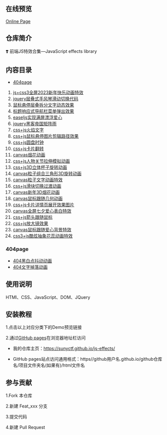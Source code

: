 ## 在线预览

[Online Page](https://sunyctf.github.io/js-effects/)

## 仓库简介

❣️ 前端JS特效合集—JavaScript effects library

## 内容目录
- [404page](#404page)
1. [js+css3全屏2023新年快乐动画特效](https://sunyctf.github.io/js-effects/js+css3全屏2023新年快乐动画特效/index.html)
2. [jquery层叠式手风琴滑动切换代码](https://sunyctf.github.io/js-effects/jquery层叠式手风琴滑动切换代码/index.html)
3. [鼠标悬停层叠拆分文字动态效果](https://sunyctf.github.io/js-effects/鼠标悬停层叠拆分文字动态效果/index.html)
4. [标题响应式导航栏菜单弹出效果](https://sunyctf.github.io/js-effects/标题响应式导航栏菜单弹出效果/index.html)
5. [easeljs实现满屏漂浮爱心](https://sunyctf.github.io/js-effects/easeljs实现满屏漂浮爱心/index.html)
6. [jquery黑客帝国矩阵雨](https://sunyctf.github.io/js-effects/jquery黑客帝国矩阵雨/index.html)
7. [css+js火焰文字](https://sunyctf.github.io/js-effects/css+js火焰文字/index.html)
8. [css+js鼠标悬停图片剪辑路径效果](https://sunyctf.github.io/js-effects/css+js鼠标悬停图片剪辑路径效果/index.html)
9. [css+js圆盘时钟](https://sunyctf.github.io/js-effects/css+js圆盘时钟/index.html)
10. [css+js卡片翻转](https://sunyctf.github.io/js-effects/css+js卡片翻转/index.html) 
11. [canvas烟花动画](https://sunyctf.github.io/js-effects/canvas烟花动画/index.html) 
12. [css+js人物关节拉伸模拟动画](https://sunyctf.github.io/js-effects/css+js人物关节拉伸模拟动画/index.html) 
13. [css+js3D立体杯子旋转动画](https://sunyctf.github.io/js-effects/css+js3D立体杯子旋转动画/index.html) 
14. [canvas粒子组合三角形3D旋转动画](https://sunyctf.github.io/js-effects/canvas粒子组合三角形3D旋转动画/index.html) 
15. [canvas粒子文字动画特效](https://sunyctf.github.io/js-effects/canvas粒子文字动画/index.html) 
16. [css+js滑块切换过渡动画](https://sunyctf.github.io/js-effects/css+js滑块切换过渡动画/index.html) 
16. [canvas新年3D烟花动画](https://sunyctf.github.io/js-effects/canvas新年3D烟花动画/index.html) 
16. [canvas鼠标跟随几何动画](https://sunyctf.github.io/js-effects/canvas鼠标跟随几何动画/index.html) 
16. [css+js卡片详情页展开效果图片](https://sunyctf.github.io/js-effects/css+js卡片详情页展开效果图片/index.html)
16. [canvas全屏七夕爱心表白特效](https://sunyctf.github.io/js-effects/canvas全屏七夕爱心表白特效/index.html) 
16. [css+js箭头跟随鼠标](https://sunyctf.github.io/js-effects/css+js箭头跟随鼠标/index.html) 
16. [css+js放大镜效果](https://sunyctf.github.io/js-effects/css+js放大镜效果/index.html)
16. [canvas鼠标跟随爱心背景特效](https://sunyctf.github.io/js-effects/canvas鼠标跟随爱心背景特效/index.html)
16. [css3+js酷炫抽象花蕊动画特效](https://sunyctf.github.io/js-effects/css3+js酷炫抽象花蕊动画特效/index.html)

### 404page

- [404黑白点抖动动画](https://sunyctf.github.io/js-effects/404page/404黑白点抖动动画/index.html)
- [404文字掉落动画](https://sunyctf.github.io/js-effects/404page/404文字掉落动画/index.html)

## 使用说明

HTMl、CSS、JavaScript、DOM、JQuery

## 安装教程

1.点击以上对应分类下的Demo预览链接

2.通过[GitHub pages](https://pages.github.com/ "去了解GitHub pages")在浏览器地址栏访问

- 我的仓库主页：https://sunyctf.github.io/js-effects/

- GitHub pages站点访问通用格式：https//github用户名.github.io/github仓库名/项目文件夹名(如果有)/html文件名

## 参与贡献

1.Fork 本仓库

2.新建 Feat_xxx 分支

3.提交代码

4.新建 Pull Request
